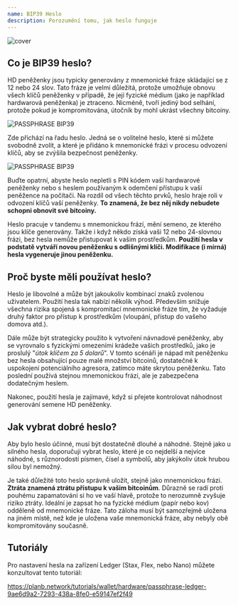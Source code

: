 ```yaml
---
name: BIP39 Heslo
description: Porozumění tomu, jak heslo funguje
---
```

![cover](assets/cover.webp)

## Co je BIP39 heslo?

HD peněženky jsou typicky generovány z mnemonické fráze skládající se z 12 nebo 24 slov. Tato fráze je velmi důležitá, protože umožňuje obnovu všech klíčů peněženky v případě, že její fyzické médium (jako je například hardwarová peněženka) je ztraceno. Nicméně, tvoří jediný bod selhání, protože pokud je kompromitována, útočník by mohl ukrást všechny bitcoiny.

![PASSPHRASE BIP39](assets/notext/01.webp)

Zde přichází na řadu heslo. Jedná se o volitelné heslo, které si můžete svobodně zvolit, a které je přidáno k mnemonické frázi v procesu odvození klíčů, aby se zvýšila bezpečnost peněženky.

![PASSPHRASE BIP39](assets/notext/02.webp)

Buďte opatrní, abyste heslo nepletli s PIN kódem vaší hardwarové peněženky nebo s heslem používaným k odemčení přístupu k vaší peněžence na počítači. Na rozdíl od všech těchto prvků, heslo hraje roli v odvození klíčů vaší peněženky. **To znamená, že bez něj nikdy nebudete schopni obnovit své bitcoiny.**

Heslo pracuje v tandemu s mnemonickou frází, mění semeno, ze kterého jsou klíče generovány. Takže i když někdo získá vaši 12 nebo 24-slovnou frázi, bez hesla nemůže přistupovat k vašim prostředkům. **Použití hesla v podstatě vytváří novou peněženku s odlišnými klíči. Modifikace (i mírná) hesla vygeneruje jinou peněženku.**

## Proč byste měli používat heslo?

Heslo je libovolné a může být jakoukoliv kombinací znaků zvolenou uživatelem. Použití hesla tak nabízí několik výhod. Především snižuje všechna rizika spojená s kompromitací mnemonické fráze tím, že vyžaduje druhý faktor pro přístup k prostředkům (vloupání, přístup do vašeho domova atd.).

Dále může být strategicky použito k vytvoření návnadové peněženky, aby se vyrovnalo s fyzickými omezeními krádeže vašich prostředků, jako je proslulý "*útok klíčem za 5 dolarů*". V tomto scénáři je nápad mít peněženku bez hesla obsahující pouze malé množství bitcoinů, dostatečné k uspokojení potenciálního agresora, zatímco máte skrytou peněženku. Tato poslední používá stejnou mnemonickou frázi, ale je zabezpečena dodatečným heslem.

Nakonec, použití hesla je zajímavé, když si přejete kontrolovat náhodnost generování semene HD peněženky.

## Jak vybrat dobré heslo?
Aby bylo heslo účinné, musí být dostatečně dlouhé a náhodné. Stejně jako u silného hesla, doporučuji vybrat heslo, které je co nejdelší a nejvíce náhodné, s různorodostí písmen, čísel a symbolů, aby jakýkoliv útok hrubou silou byl nemožný.

Je také důležité toto heslo správně uložit, stejně jako mnemonickou frázi. **Ztráta znamená ztrátu přístupu k vašim bitcoinům**. Důrazně se radí proti pouhému zapamatování si ho ve vaší hlavě, protože to nerozumně zvyšuje riziko ztráty. Ideální je zapsat ho na fyzické médium (papír nebo kov) odděleně od mnemonické fráze. Tato záloha musí být samozřejmě uložena na jiném místě, než kde je uložena vaše mnemonická fráze, aby nebyly obě kompromitovány současně.

## Tutoriály

Pro nastavení hesla na zařízení Ledger (Stax, Flex, nebo Nano) můžete konzultovat tento tutoriál:

https://planb.network/tutorials/wallet/hardware/passphrase-ledger-9ae6d9a2-7293-438a-8fe0-e59147ef2f49